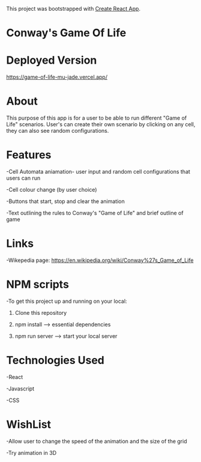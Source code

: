 This project was bootstrapped with [Create React App](https://github.com/facebook/create-react-app).

# Conway's Game Of Life

# Deployed Version

https://game-of-life-mu-jade.vercel.app/

# About 

This purpose of this app is for a user to be able to run different "Game of Life" scenarios. 
User's can create their own scenario by clicking on any cell, they can also see random configurations. 


# Features

-Cell Automata aniamation- user input and random cell configurations that users can run

-Cell colour change (by user choice)

-Buttons that start, stop and clear the animation

-Text outlining the rules to Conway's "Game of Life" and brief outline of game


# Links

-Wikepedia page: https://en.wikipedia.org/wiki/Conway%27s_Game_of_Life

# NPM scripts

-To get this project up and running on your local:

1) Clone this repository

2) npm install --> essential dependencies

3) npm run server --> start your local server

# Technologies Used  
 
 -React
 
 -Javascript
 
 -CSS


 # WishList

 -Allow user to change the speed of the animation and the size of the grid
 
 -Try animation in 3D
